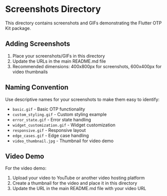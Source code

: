 # Screenshots Directory

This directory contains screenshots and GIFs demonstrating the Flutter OTP Kit package.

## Adding Screenshots

1. Place your screenshots/GIFs in this directory
2. Update the URLs in the main README.md file
3. Recommended dimensions: 400x800px for screenshots, 600x400px for video thumbnails

## Naming Convention

Use descriptive names for your screenshots to make them easy to identify:

- `basic.gif` - Basic OTP functionality
- `custom_styling.gif` - Custom styling example
- `error_state.gif` - Error state handling
- `widget_customization.gif` - Widget customization
- `responsive.gif` - Responsive layout
- `edge_cases.gif` - Edge case handling
- `video_thumbnail.jpg` - Thumbnail for video demo

## Video Demo

For the video demo:
1. Upload your video to YouTube or another video hosting platform
2. Create a thumbnail for the video and place it in this directory
3. Update the URL in the main README.md file with your video URL
